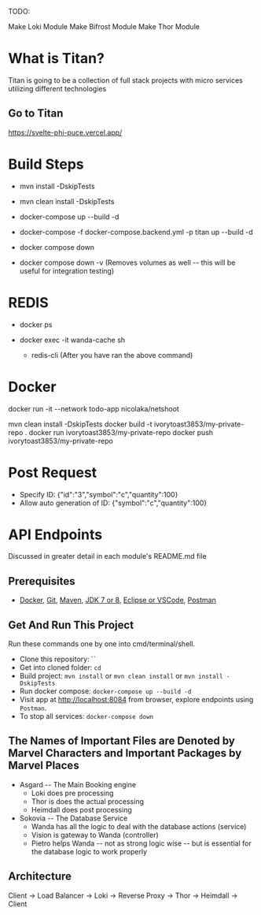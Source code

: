 TODO:

Make Loki Module
Make Bifrost Module
Make Thor Module

# What is Titan?

Titan is going to be a collection of full stack projects with micro services utilizing different technologies

## Go to Titan

https://svelte-phi-puce.vercel.app/

# Build Steps

* mvn install -DskipTests
* mvn clean install -DskipTests

* docker-compose up --build -d
* docker-compose -f docker-compose.backend.yml -p titan up --build -d

* docker compose down

* docker compose down -v (Removes volumes as well -- this will be useful for integration testing)

# REDIS

* docker ps

* docker exec -it wanda-cache sh
  * redis-cli (After you have ran the above command)

# Docker

docker run -it --network todo-app nicolaka/netshoot

mvn clean install -DskipTests
docker build -t ivorytoast3853/my-private-repo .
docker run ivorytoast3853/my-private-repo
docker push ivorytoast3853/my-private-repo

# Post Request
* Specify ID: {"id":"3","symbol":"c","quantity":100}
* Allow auto generation of ID: {"symbol":"c","quantity":100}

# API Endpoints
Discussed in greater detail in each module's README.md file

## Prerequisites
* [Docker](), [Git](https://git-scm.com/), [Maven](), [JDK 7 or 8](), [Eclipse or VSCode](), [Postman]()

## Get And Run This Project
Run these commands one by one into cmd/terminal/shell.
* Clone this repository: ``
* Get into cloned folder: `cd `
* Build project: `mvn install` or `mvn clean install` or  `mvn install -DskipTests`
* Run docker compose: `docker-compose up --build -d`
* Visit app at [http://localhost:8084](http://localhost:8084) from browser, explore endpoints using `Postman`.
* To stop all services: `docker-compose down`

## The Names of Important Files are Denoted by Marvel Characters and Important Packages by Marvel Places
* Asgard -- The Main Booking engine
    * Loki does pre processing
    * Thor is does the actual processing
    * Heimdall does post processing
* Sokovia -- The Database Service
    * Wanda has all the logic to deal with the database actions (service)
    * Vision is gateway to Wanda (controller)
    * Pietro helps Wanda -- not as strong logic wise -- but is essential for the database logic to work properly
  
## Architecture

Client -> Load Balancer -> Loki -> Reverse Proxy -> Thor -> Heimdall -> Client